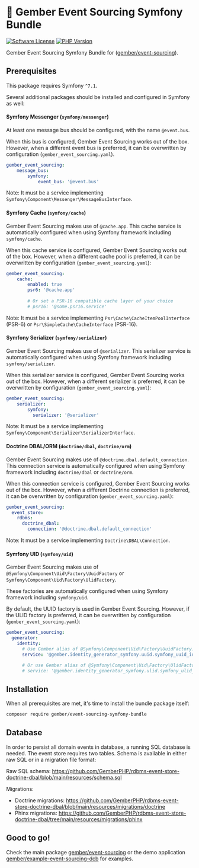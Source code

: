 # 🫚 Gember Event Sourcing Symfony Bundle
[![Software License](https://img.shields.io/badge/license-MIT-brightgreen.svg?style=flat)](LICENSE)
[![PHP Version](https://img.shields.io/badge/php-%5E8.3-8892BF.svg?style=flat)](http://www.php.net)

Gember Event Sourcing Symfony Bundle for ([gember/event-sourcing](https://github.com/GemberPHP/event-sourcing)).

## Prerequisites
This package requires Symfony `^7.1`.

Several additional packages should be installed and configured in Symfony as well:

#### Symfony Messenger (`symfony/messenger`)
At least one message bus should be configured, with the name `@event.bus`. 

When this bus is configured, Gember Event Sourcing works out of the box.
However, when a different event bus is preferred, it can be overwritten by configuration (`gember_event_sourcing.yaml`).
```yaml
gember_event_sourcing:
    message_bus:
        symfony:
            event_bus: '@event.bus'
```
Note: It must be a service implementing `Symfony\Component\Messenger\MessageBusInterface`.

#### Symfony Cache (`symfony/cache`)
Gember Event Sourcing makes use of `@cache.app`. 
This cache service is automatically configured when using Symfony framework including `symfony/cache`.

When this cache service is configured, Gember Event Sourcing works out of the box.
However, when a different cache pool is preferred, it can be overwritten by configuration (`gember_event_sourcing.yaml`):
```yaml
gember_event_sourcing:
    cache:
        enabled: true
        psr6: '@cache.app'
        
        # Or set a PSR-16 compatible cache layer of your choice
        # psr16: '@some.psr16.service'
```
Note: It must be a service implementing `Psr\Cache\CacheItemPoolInterface` (PSR-6) or `Psr\SimpleCache\CacheInterface` (PSR-16).

#### Symfony Serializer (`symfony/serializer`)
Gember Event Sourcing makes use of `@serializer`.
This serializer service is automatically configured when using Symfony framework including `symfony/serializer`.

When this serializer service is configured, Gember Event Sourcing works out of the box.
However, when a different serializer is preferred, it can be overwritten by configuration (`gember_event_sourcing.yaml`):
```yaml
gember_event_sourcing:
    serializer:
        symfony:
          serializer: '@serializer'
```
Note: It must be a service implementing `Symfony\Component\Serializer\SerializerInterface`.

#### Doctrine DBAL/ORM (`doctrine/dbal`, `doctrine/orm`)
Gember Event Sourcing makes use of `@doctrine.dbal.default_connection`.
This connection service is automatically configured when using Symfony framework including `doctrine/dbal` or `doctrine/orm`.

When this connection service is configured, Gember Event Sourcing works out of the box.
However, when a different Doctrine connection is preferred, it can be overwritten by configuration (`gember_event_sourcing.yaml`):
```yaml
gember_event_sourcing:
  event_store:
    rdbms:
      doctrine_dbal:
        connection: '@doctrine.dbal.default_connection'
```
Note: It must be a service implementing `Doctrine\DBAL\Connection`.

#### Symfony UID (`symfony/uid`)
Gember Event Sourcing makes use of `@Symfony\Component\Uid\Factory\UuidFactory` or `Symfony\Component\Uid\Factory\UlidFactory`.

These factories are automatically configured when using Symfony framework including `symfony/uid`.

By default, the UUID factory is used in Gember Event Sourcing. 
However, if the ULID factory is preferred, it can be overwritten by configuration (`gember_event_sourcing.yaml`):
```yaml
gember_event_sourcing:
  generator:
    identity:
      # Use Gember alias of @Symfony\Component\Uid\Factory\UuidFactory:
      service: '@gember.identity_generator_symfony.uuid.symfony_uuid_identity_generator'

      # Or use Gember alias of @Symfony\Component\Uid\Factory\UlidFactory:
      # service: '@gember.identity_generator_symfony.ulid.symfony_ulid_identity_generator'
```

## Installation
When all prerequisites are met, it's time to install the bundle package itself:

```bash
composer require gember/event-sourcing-symfony-bundle 
```

## Database
In order to persist all domain events in database, a running SQL database is needed.
The event store requires two tables. Schema is available in either raw SQL or in a migration file format:

Raw SQL schema: https://github.com/GemberPHP/rdbms-event-store-doctrine-dbal/blob/main/resources/schema.sql

Migrations:
- Doctrine migrations: https://github.com/GemberPHP/rdbms-event-store-doctrine-dbal/blob/main/resources/migrations/doctrine
- Phinx migrations: https://github.com/GemberPHP/rdbms-event-store-doctrine-dbal/tree/main/resources/migrations/phinx

## Good to go! 
Check the main package [gember/event-sourcing](https://github.com/GemberPHP/event-sourcing) or 
the demo application [gember/example-event-sourcing-dcb](https://github.com/GemberPHP/example-event-sourcing-dcb) for examples.